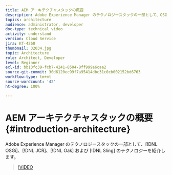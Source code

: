 ```yaml
---
title: AEM アーキテクチャスタックの概要
description: Adobe Experience Manager のテクノロジースタックの一部として、OSGi、JCR、Oak および Sling のテクノロジーを紹介します。
topics: architecture
audience: administrator, developer
doc-type: technical video
activity: understand
version: Cloud Service
jira: KT-4260
thumbnail: 32034.jpg
topic: Architecture
role: Architect, Developer
level: Beginner
exl-id: bb13fc39-fcb7-4241-8504-8ff999a6caa2
source-git-commit: 30d6120ec99f7a95414dbc31c0cb002152bd6763
workflow-type: tm+mt
source-wordcount: '42'
ht-degree: 100%

---
```


# AEM アーキテクチャスタックの概要 {#introduction-architecture}

Adobe Experience Manager のテクノロジースタックの一部として、[!DNL OSGi]、[!DNL JCR]、[!DNL Oak] および [!DNL Sling] のテクノロジーを紹介します。

>[!VIDEO](https://video.tv.adobe.com/v/32034?quality=12&learn=on)
